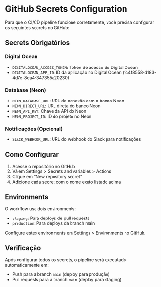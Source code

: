 # GitHub Secrets Configuration

Para que o CI/CD pipeline funcione corretamente, você precisa configurar os seguintes secrets no GitHub:

## Secrets Obrigatórios

### Digital Ocean
- `DIGITALOCEAN_ACCESS_TOKEN`: Token de acesso do Digital Ocean
- `DIGITALOCEAN_APP_ID`: ID da aplicação no Digital Ocean (fc4f8558-d183-4d7e-8ea4-347355a20230)

### Database (Neon)
- `NEON_DATABASE_URL`: URL de conexão com o banco Neon
- `NEON_DIRECT_URL`: URL direta do banco Neon
- `NEON_API_KEY`: Chave da API do Neon
- `NEON_PROJECT_ID`: ID do projeto no Neon

### Notificações (Opcional)
- `SLACK_WEBHOOK_URL`: URL do webhook do Slack para notificações

## Como Configurar

1. Acesse o repositório no GitHub
2. Vá em Settings > Secrets and variables > Actions
3. Clique em "New repository secret"
4. Adicione cada secret com o nome exato listado acima

## Environments

O workflow usa dois environments:
- `staging`: Para deploys de pull requests
- `production`: Para deploys da branch main

Configure estes environments em Settings > Environments no GitHub.

## Verificação

Após configurar todos os secrets, o pipeline será executado automaticamente em:
- Push para a branch `main` (deploy para produção)
- Pull requests para a branch `main` (deploy para staging)
